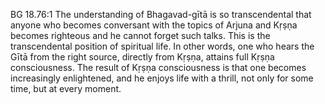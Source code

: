 BG 18.76:1	The understanding of Bhagavad-gītā is so transcendental that anyone who becomes conversant with the topics of Arjuna and Kṛṣṇa becomes righteous and he cannot forget such talks. This is the transcendental position of spiritual life. In other words, one who hears the Gītā from the right source, directly from Kṛṣṇa, attains full Kṛṣṇa consciousness. The result of Kṛṣṇa consciousness is that one becomes increasingly enlightened, and he enjoys life with a thrill, not only for some time, but at every moment.